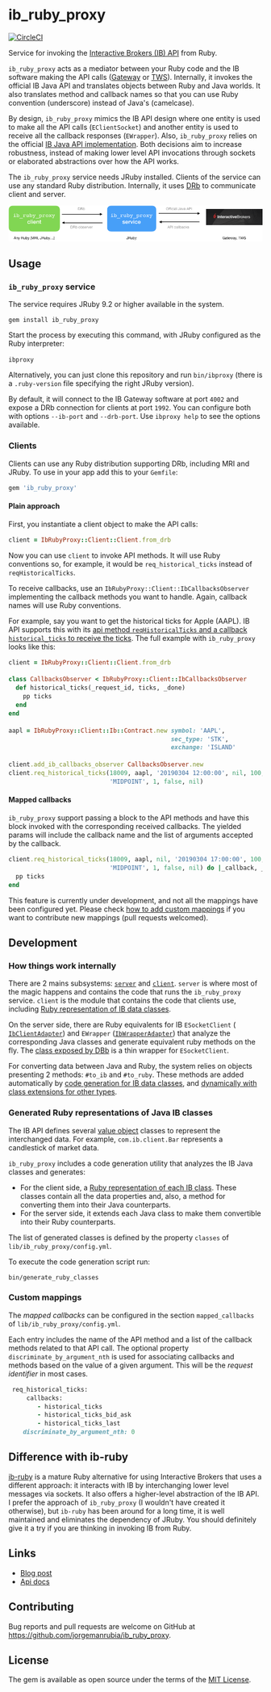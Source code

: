 # ib_ruby_proxy

[![CircleCI](https://circleci.com/gh/jorgemanrubia/ib_ruby_proxy.svg?style=svg)](https://circleci.com/gh/jorgemanrubia/ib_ruby_proxy)

Service for invoking the [Interactive Brokers (IB) API](https://www.interactivebrokers.com/en/index.php?f=5041) from Ruby.

`ib_ruby_proxy` acts as a mediator between your Ruby code and the IB software making the API calls ([Gateway](https://www.interactivebrokers.com/en/index.php?f=16457) or [TWS](https://www.interactivebrokers.com/en/index.php?f=16457)). Internally, it invokes the official IB Java API and translates objects between Ruby and Java worlds. It also translates method and callback names so that you can use Ruby convention (underscore) instead of Java's (camelcase).

By design, `ib_ruby_proxy` mimics the IB API design where one entity is used to make all the API calls (`EClientSocket`) and another entity is used to receive all the callback responses (`EWrapper`). Also, `ib_ruby_proxy` relies on the official [IB Java API implementation](https://interactivebrokers.github.io). Both decisions aim to increase robustness, instead of making lower level API invocations through sockets or elaborated abstractions over how the API works.

The `ib_ruby_proxy` service needs JRuby installed. Clients of the service can use any standard Ruby distribution. Internally, it uses [DRb](https://ruby-doc.org/stdlib-2.6.3/libdoc/drb/rdoc/DRb.html) to communicate client and server.

![ib_ruby_proxy architecture](docs/images/architecture.png)

## Usage

### `ib_ruby_proxy` service

The service requires JRuby 9.2 or higher available in the system.

```
gem install ib_ruby_proxy
```

Start the process by executing this command, with JRuby configured as the Ruby interpreter:

`ibproxy`

Alternatively, you can just clone this repository and run `bin/ibproxy` (there is a `.ruby-version` file specifying the right JRuby version).

By default, it will connect to the IB Gateway software at port `4002` and expose a DRb connection for clients at port `1992`. You can configure both with options `--ib-port` and `--drb-port`. Use `ibproxy help` to see the options available.

### Clients

Clients can use any Ruby distribution supporting DRb, including MRI and JRuby. To use in your app add this to your `Gemfile`:

```ruby
gem 'ib_ruby_proxy'
```

#### Plain approach

First, you instantiate a client object to make the API calls:

```ruby
client = IbRubyProxy::Client::Client.from_drb
```

Now you can use `client` to invoke API methods. It will use Ruby conventions so, for example, it would be `req_historical_ticks` instead of `reqHistoricalTicks`.

To receive callbacks, use an `IbRubyProxy::Client::IbCallbacksObserver` implementing the callback methods you want to handle. Again, callback names will use Ruby conventions.

For example, say you want to get the historical ticks for Apple (AAPL). IB API supports this with its [api method `reqHistoricalTicks` and a callback `historical_ticks` to receive the ticks](https://interactivebrokers.github.io/tws-api/historical_time_and_sales.html). The full example with `ib_ruby_proxy` looks like this:

```ruby
client = IbRubyProxy::Client::Client.from_drb

class CallbacksObserver < IbRubyProxy::Client::IbCallbacksObserver
  def historical_ticks(_request_id, ticks, _done)
    pp ticks
  end
end

aapl = IbRubyProxy::Client::Ib::Contract.new symbol: 'AAPL',
                                             sec_type: 'STK',
                                             exchange: 'ISLAND'

client.add_ib_callbacks_observer CallbacksObserver.new
client.req_historical_ticks(18009, aapl, '20190304 12:00:00', nil, 100,
                            'MIDPOINT', 1, false, nil)
```



#### Mapped callbacks

`ib_ruby_proxy` support passing a block to the API methods and have this block invoked with the corresponding received callbacks. The yielded params will include the callback name and the list of arguments accepted by the callback.

```ruby
client.req_historical_ticks(18009, aapl, nil, '20190304 17:00:00', 100,
                            'MIDPOINT', 1, false, nil) do |_callback, _request_id, ticks, _done|
  pp ticks
end
```

This feature is currently under development, and not all the mappings have been configured yet. Please check [how to add custom mappings](#custom-mappings) if you want to contribute new mappings (pull requests welcomed).

## Development

### How things work internally

There are 2 mains subsystems: [`server`](https://github.com/jorgemanrubia/ib_ruby_proxy/tree/aa4875dbeac27eeae4f7e71825761b86cdcce342/lib/ib_ruby_proxy/server) and [`client`](https://github.com/jorgemanrubia/ib_ruby_proxy/tree/aa4875dbeac27eeae4f7e71825761b86cdcce342/lib/ib_ruby_proxy/client). `server` is where most of the magic happens and contains the code that runs the `ib_ruby_proxy` service. `client` is the module that contains the code that clients use, including [Ruby representation of IB data classes](https://github.com/jorgemanrubia/ib_ruby_proxy/tree/aa4875dbeac27eeae4f7e71825761b86cdcce342/lib/ib_ruby_proxy/client/ib).

On the server side, there are Ruby equivalents for IB `ESocketClient` ( [`IbClientAdapter`](https://github.com/jorgemanrubia/ib_ruby_proxy/blob/bf4dbba5bf21f0f7cc9b2754244b8af939ad8c8a/lib/ib_ruby_proxy/server/ib_client_adapter.rb)) and `EWrapper` ([`IbWrapperAdapter`](https://github.com/jorgemanrubia/ib_ruby_proxy/blob/3ef8db78cfa3483b1dd93e2ef2ad360f140104f9/lib/ib_ruby_proxy/server/ib_wrapper_adapter.rb)) that analyze the corresponding Java classes and generate equivalent ruby methods on the fly. The [class exposed by DBb](https://github.com/jorgemanrubia/ib_ruby_proxy/blob/aa4875dbeac27eeae4f7e71825761b86cdcce342/lib/ib_ruby_proxy/client/client.rb) is a thin wrapper for `ESocketClient`.

For converting data between Java and Ruby, the system relies on objects presenting 2 methods: `#to_ib` and `#to_ruby`. These methods are added automatically by [code generation for IB data classes](#generated-ruby-representations-of-java-ib-classes), and [dynamically with class extensions for other types](https://github.com/jorgemanrubia/ib_ruby_proxy/tree/31e688ed7e34790e07d9361970a2a6c66c234463/lib/ib_ruby_proxy/server/ext).

### Generated Ruby representations of Java IB classes

The IB API defines several [value object](https://martinfowler.com/bliki/ValueObject.html) classes to represent the interchanged data. For example, `com.ib.client.Bar` represents a candlestick of market data.

`ib_ruby_proxy` includes a code generation utility that analyzes the IB Java classes and generates:

- For the client side, a [Ruby representation of each IB class](https://www.rubydoc.info/github/jorgemanrubia/ib_ruby_proxy/IbRubyProxy/Client/Ib). These classes contain all the data properties and, also, a method for converting them into their Java counterparts. 
- For the server side, it extends each Java class to make them convertible into their Ruby counterparts.

The list of generated classes is defined by the property `classes` of `lib/ib_ruby_proxy/config.yml`. 

To execute the code generation script run:

```
bin/generate_ruby_classes
```

### Custom mappings

The *mapped callbacks* can be configured in the section `mapped_callbacks` of `lib/ib_ruby_proxy/config.yml`.

Each entry includes the name of the API method and a list of the callback methods related to that API call. The optional property `discriminate_by_argument_nth` is used for associating callbacks and methods based on the value of a given argument. This will be the *request identifier* in most cases.

```ruby
 req_historical_ticks:
     callbacks:
        - historical_ticks
        - historical_ticks_bid_ask
        - historical_ticks_last
    discriminate_by_argument_nth: 0
```

## Difference with ib-ruby

[ib-ruby](https://github.com/ib-ruby/ib-ruby) is a mature Ruby alternative for using Interactive Brokers that uses a different approach: it interacts with IB by interchanging lower level messages via sockets. It also offers a higher-level abstraction of the IB API. I prefer the approach of `ib_ruby_proxy` (I wouldn't have created it otherwise), but `ib-ruby` has been around for a long time, it is well maintained and eliminates the dependency of JRuby. You should definitely give it a try if you are thinking in invoking IB from Ruby.

## Links

- [Blog post](https://www.jorgemanrubia.com/2019/07/07/invoke_the_interactive_brokers_api_from_ruby/)
- [Api docs](https://www.rubydoc.info/github/jorgemanrubia/ib_ruby_proxy)

## Contributing

Bug reports and pull requests are welcome on GitHub at https://github.com/jorgemanrubia/ib_ruby_proxy.

## License

The gem is available as open source under the terms of the [MIT License](https://opensource.org/licenses/MIT).
